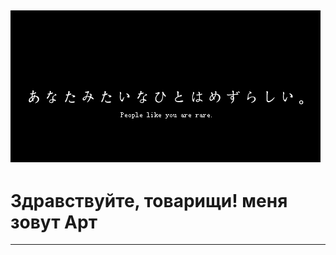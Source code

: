  ![](https://github.com/Art1ord/Art1ord/blob/main/assets/banner.gif)
 ---
# Здравствуйте, товарищи! меня зовут Арт
 ---
